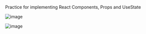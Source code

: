 Practice for implementing React Components, Props and UseState 



![image](https://github.com/user-attachments/assets/50423dd8-441d-4dab-be73-695d39195ee7)



![image](https://github.com/user-attachments/assets/bb1d4633-2cae-4848-97aa-c4ced28273ca)
